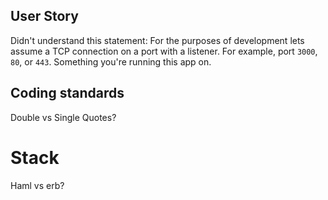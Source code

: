 ## User Story

Didn't understand this statement:
For the purposes of development lets assume a TCP connection on a port
with a listener. For example, port `3000`, `80`, or `443`. Something you're
running this app on.

## Coding standards 

Double vs Single Quotes?

# Stack

Haml vs erb?


